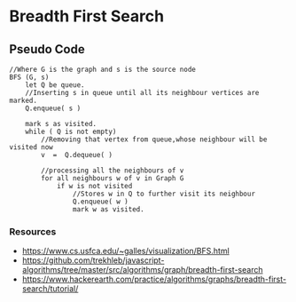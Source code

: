 # Breadth First Search

## Pseudo Code
```
//Where G is the graph and s is the source node
BFS (G, s)                   
    let Q be queue.
    //Inserting s in queue until all its neighbour vertices are marked.
    Q.enqueue( s ) 

    mark s as visited.
    while ( Q is not empty)
        //Removing that vertex from queue,whose neighbour will be visited now
        v  =  Q.dequeue( )
        
        //processing all the neighbours of v  
        for all neighbours w of v in Graph G
            if w is not visited 
                //Stores w in Q to further visit its neighbour
                Q.enqueue( w )             
                mark w as visited.
```

### Resources
- https://www.cs.usfca.edu/~galles/visualization/BFS.html
- https://github.com/trekhleb/javascript-algorithms/tree/master/src/algorithms/graph/breadth-first-search
- https://www.hackerearth.com/practice/algorithms/graphs/breadth-first-search/tutorial/


